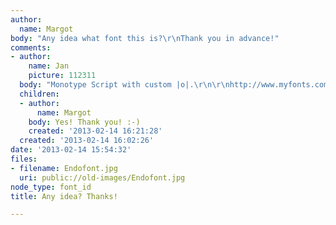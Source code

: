 ```yaml
---
author:
  name: Margot
body: "Any idea what font this is?\r\nThank you in advance!"
comments:
- author:
    name: Jan
    picture: 112311
  body: "Monotype Script with custom |o|.\r\n\r\nhttp://www.myfonts.com/fonts/mti/script-mt/"
  children:
  - author:
      name: Margot
    body: Yes! Thank you! :-)
    created: '2013-02-14 16:21:28'
  created: '2013-02-14 16:02:26'
date: '2013-02-14 15:54:32'
files:
- filename: Endofont.jpg
  uri: public://old-images/Endofont.jpg
node_type: font_id
title: Any idea? Thanks!

---
```

